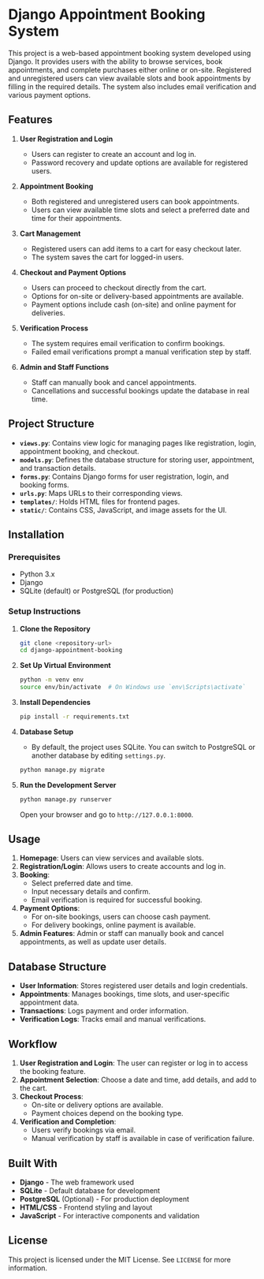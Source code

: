 
# Django Appointment Booking System

This project is a web-based appointment booking system developed using Django. It provides users with the ability to browse services, book appointments, and complete purchases either online or on-site. Registered and unregistered users can view available slots and book appointments by filling in the required details. The system also includes email verification and various payment options.

## Features

1. **User Registration and Login**
   - Users can register to create an account and log in.
   - Password recovery and update options are available for registered users.

2. **Appointment Booking**
   - Both registered and unregistered users can book appointments.
   - Users can view available time slots and select a preferred date and time for their appointments.

3. **Cart Management**
   - Registered users can add items to a cart for easy checkout later.
   - The system saves the cart for logged-in users.

4. **Checkout and Payment Options**
   - Users can proceed to checkout directly from the cart.
   - Options for on-site or delivery-based appointments are available.
   - Payment options include cash (on-site) and online payment for deliveries.

5. **Verification Process**
   - The system requires email verification to confirm bookings.
   - Failed email verifications prompt a manual verification step by staff.
   
6. **Admin and Staff Functions**
   - Staff can manually book and cancel appointments.
   - Cancellations and successful bookings update the database in real time.

## Project Structure

- **`views.py`**: Contains view logic for managing pages like registration, login, appointment booking, and checkout.
- **`models.py`**: Defines the database structure for storing user, appointment, and transaction details.
- **`forms.py`**: Contains Django forms for user registration, login, and booking forms.
- **`urls.py`**: Maps URLs to their corresponding views.
- **`templates/`**: Holds HTML files for frontend pages.
- **`static/`**: Contains CSS, JavaScript, and image assets for the UI.

## Installation

### Prerequisites
- Python 3.x
- Django
- SQLite (default) or PostgreSQL (for production)

### Setup Instructions

1. **Clone the Repository**
   ```bash
   git clone <repository-url>
   cd django-appointment-booking
   ```

2. **Set Up Virtual Environment**
   ```bash
   python -m venv env
   source env/bin/activate  # On Windows use `env\Scripts\activate`
   ```

3. **Install Dependencies**
   ```bash
   pip install -r requirements.txt
   ```

4. **Database Setup**
   - By default, the project uses SQLite. You can switch to PostgreSQL or another database by editing `settings.py`.

   ```bash
   python manage.py migrate
   ```

5. **Run the Development Server**
   ```bash
   python manage.py runserver
   ```
   Open your browser and go to `http://127.0.0.1:8000`.

## Usage

1. **Homepage**: Users can view services and available slots.
2. **Registration/Login**: Allows users to create accounts and log in.
3. **Booking**:
   - Select preferred date and time.
   - Input necessary details and confirm.
   - Email verification is required for successful booking.
4. **Payment Options**:
   - For on-site bookings, users can choose cash payment.
   - For delivery bookings, online payment is available.
5. **Admin Features**: Admin or staff can manually book and cancel appointments, as well as update user details.

## Database Structure

- **User Information**: Stores registered user details and login credentials.
- **Appointments**: Manages bookings, time slots, and user-specific appointment data.
- **Transactions**: Logs payment and order information.
- **Verification Logs**: Tracks email and manual verifications.

## Workflow

1. **User Registration and Login**: The user can register or log in to access the booking feature.
2. **Appointment Selection**: Choose a date and time, add details, and add to the cart.
3. **Checkout Process**:
   - On-site or delivery options are available.
   - Payment choices depend on the booking type.
4. **Verification and Completion**:
   - Users verify bookings via email.
   - Manual verification by staff is available in case of verification failure.

## Built With

- **Django** - The web framework used
- **SQLite** - Default database for development
- **PostgreSQL** (Optional) - For production deployment
- **HTML/CSS** - Frontend styling and layout
- **JavaScript** - For interactive components and validation

## License

This project is licensed under the MIT License. See `LICENSE` for more information.

